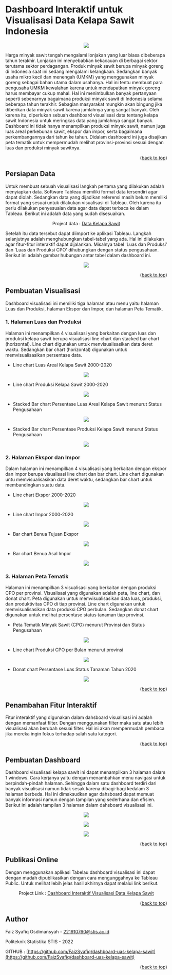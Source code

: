 <div id="top"></div>

<!-- ABOUT THE PROJECT -->
# Dashboard Interaktif untuk Visualisasi Data Kelapa Sawit Indonesia
<p align="center">
<img src="images/Dashboard.png">
</p>
Harga minyak sawit tengah mengalami lonjakan yang luar biasa dibeberapa tahun terakhir. Lonjakan ini menyebabkan kekacauan di berbagai sektor terutama sektor perdagangan. Produk minyak sawit berupa minyak goreng di Indonesia saat ini sedang mengalami kelangkaan. Sedangkan banyak usaha mikro kecil dan menengah (UMKM) yang menggunakan minyak goreng sebagai bahan utama dalam usahanya. Hal ini tentu membuat para pengusaha UMKM kewalahan karena untuk mendapatkan minyak goreng harus membayar cukup mahal. Hal ini menimbulkan banyak pertanyaan seperti sebenarnya bagaimana produksi minyak sawit di Indonesia selama beberapa tahun terakhir. Sebagian masyarakat mungkin akan bingung jika diberikan data minyak sawit karena jumlahnya yang sangat banyak. Oleh karena itu, diperlukan sebuah dashboard visualisasi data tentang kelapa sawit Indonesia untuk meringkas data yang jumlahnya sangat banyak. Dashboard ini tidak hanya menampilkan produksi minyak sawit, namun juga luas areal perkebunan sawit, ekspor dan impor, serta bagaimana perkembangannya dari tahun ke tahun. Didalam dashboard ini juga disajikan peta tematik untuk mempermudah melihat provinsi-provinsi sesuai dengan luas dan produksi minyak sawitnya.
<p align="right">(<a href="#top">back to top</a>)</p>

## Persiapan Data
Untuk membuat sebuah visualisasi langkah pertama yang dilakukan adalah menyiapkan data. Software Tableau memiliki format data tersendiri agar dapat diolah. Sedangkan data yang dijadikan referensi masih belum memiliki format yang sesuai untuk dilakukan visualisasi di Tableau. Oleh karena itu perlu dilakukan penyesuaian data agar data dapat terbaca ke dalam Tableau. Berikut ini adalah data yang sudah disesuaikan.
<p align="center">Project data : 
<a href="https://docs.google.com/spreadsheets/d/1CKjDNqLGJytkXf0AaexFTEnckpWFJRX2/edit?usp=sharing&ouid=102079076834698723784&rtpof=true&sd=true">Data Kelapa Sawit</a>
</p>
Setelah itu data tersebut dapat diimport ke aplikasi Tableau. Langkah selanjutnya adalah menghubungkan tabel-tabel yang ada. Hal ini dilakukan agar fitur-fitur interaktif dapat dijalankan. Misalnya tabel 'Luas dan Produksi' dan 'Luas dan Produksi CPO' dihubungkan dengan status pengusahaan. Berikut ini adalah gambar hubungan antar tabel dalam dashboard ini.
<p align="center">
<img src="images/hubungan%20data.png">
</p>
<p align="right">(<a href="#top">back to top</a>)</p>

## Pembuatan Visualisasi
Dashboard visualisasi ini memiliki tiga halaman atau menu yaitu halaman Luas dan Produksi, halaman Ekspor dan Impor, dan halaman Peta Tematik.

### 1. Halaman Luas dan Produksi
Halaman ini menampilkan 4 visualisasi yang berkaitan dengan luas dan produksi kelapa sawit berupa visualisasi line chart dan stacked bar chart (horizontal). Line chart digunakan untuk menvisualisasikan data deret waktu. Sedangkan bar chart (horizontal) digunakan untuk memvisualisasikan persentase data.

* Line chart Luas Areal Kelapa Sawit 2000-2020
<p align="center">
<img src="images/Luas.png">
</p>

* Line chart Produksi Kelapa Sawit 2000-2020
<p align="center">
<img src="images/Produksi.png">
</p>

* Stacked Bar chart Persentase Luas Areal Kelapa Sawit menurut Status Pengusahaan
<p align="center">
<img src="images/PersenLuas.png">
</p>

* Stacked Bar chart Persentase Produksi Kelapa Sawit menurut Status Pengusahaan
<p align="center">
<img src="images/PersenProduksi.png">
</p>

### 2. Halaman Ekspor dan Impor
Dalam halaman ini menampilkan 4 visualisasi yang berkaitan dengan ekspor dan impor berupa visualisasi line chart dan bar chart. Line chart digunakan untu memvisualisasikan data deret waktu, sedangkan bar chart untuk membandingkan suatu data.

* Line chart Ekspor 2000-2020
<p align="center">
<img src="images/Ekspor.png">
</p>

* Line chart Impor 2000-2020
<p align="center">
<img src="images/Impor.png">
</p>

* Bar chart Benua Tujuan Ekspor
<p align="center">
<img src="images/Tujuan%20Ekspor.png">
</p>

* Bar chart Benua Asal Impor
<p align="center">
<img src="images/Asal%20Impor.png">
</p>

### 3. Halaman Peta Tematik
Halaman ini menampilkan 3 visualisasi yang berkaitan dengan produksi CPO per provinsi. Visualisasi yang digunakan adalah peta, line chart, dan donat chart. Peta digunakan untuk memvisualisasikan data luas, produksi, dan produktivitas CPO di tiap provinsi. Line chart digunakan untuk memvisualisasikan data produksi CPO perbulan. Sedangkan donat chart digunakan untuk melihat persentase status tanaman tiap provinsi.

* Peta Tematik Minyak Sawit (CPO) menurut Provinsi dan Status Pengusahaan
<p align="center">
<img src="images/MapsLuas.png">
</p>

* Line chart Produksi CPO per Bulan menurut provinsi
<p align="center">
<img src="images/ProduksiCPOperProv.png">
</p>

* Donat chart Persentase Luas Status Tanaman Tahun 2020
<p align="center">
<img src="images/Luas%20Status%20Tanaman.png">
</p>

<p align="right">(<a href="#top">back to top</a>)</p>

## Penambahan Fitur Interaktif
Fitur interaktif yang digunakan dalam dahsboard visualisasi ini adalah dengan memanfaat filter. Dengan menggunakan filter maka satu atau lebih visualisasi akan berubah sesuai filter. Hal ini akan mempermudah pembaca jika mereka ingin fokus terhadap salah satu kategori.

<p align="right">(<a href="#top">back to top</a>)</p>

## Pembuatan Dashboard
Dashboard visualisasi kelapa sawit ini dapat menampilkan 3 halaman dalam 1 windows. Cara kerjanya yaitu dengan menambahkan menu navigasi untuk berpindah-pindah halaman. Sehingga dalam satu dashboard terdiri dari banyak visualisasi namun tidak sesak karena dibagi-bagi kedalam 3 halaman berbeda. Hal ini dimaksudkan agar dahsboard dapat memuat banyak informasi namun dengan tampilan yang sederhana dan efisien. Berikut ini adalah tampilan 3 halaman dalam dahsboard visualisasi ini.
<p align="center">
<img src="images/Luas%20dan%20Produksi.png">
</p>
<p align="center">
<img src="images/Ekspor%20dan%20Impor.png">
</p>
<p align="center">
<img src="images/Peta.png">
</p>

<p align="right">(<a href="#top">back to top</a>)</p>

## Publikasi Online
Dengan menggunakan aplikasi Tabelau dashboard visualisasi ini dapat dengan mudah dipublikasikan dengan cara mengunggahnya ke Tableau Public. Untuk melihat lebih jelas hasil akhirnya dapat melalui link berikut.

<p align="center">Project Link :
<a href="https://public.tableau.com/shared/S8DCZDF54?:display_count=n&:origin=viz_share_link">Dashboard Interaktif Visualisasi Data Kelapa Sawit</a>
</p>

<p align="right">(<a href="#top">back to top</a>)</p>



<!-- CONTACT -->
## Author

Faiz Syafiq Osdimansyah - 221910760@stis.ac.id

Politeknik Statistika STIS - 2022

GITHUB : [https://github.com/FaizSyafiq/dashboard-uas-kelapa-sawit](https://github.com/FaizSyafiq/dashboard-uas-kelapa-sawit)

<p align="right">(<a href="#top">back to top</a>)</p>


